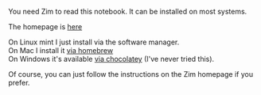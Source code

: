 You need Zim to read this notebook.  It can be installed on most systems.

The homepage is [here](https://zim-wiki.org/downloads.html)

On Linux mint I just install via the software manager.  
On Mac I install it [via homebrew](https://formulae.brew.sh/formula/zim)  
On Windows it's available [via chocolatey](https://community.chocolatey.org/packages/zim)
(I've never tried this).

Of course, you can just follow the instructions on the Zim homepage if you prefer.
